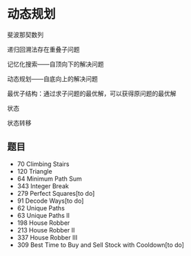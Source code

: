 # 动态规划

斐波那契数列

递归回溯法存在重叠子问题

记忆化搜索——自顶向下的解决问题

动态规划——自底向上的解决问题

最优子结构：通过求子问题的最优解，可以获得原问题的最优解

状态

状态转移

## 题目

* 70 Climbing Stairs
* 120 Triangle
* 64 Minimum Path Sum
* 343 Integer Break
* 279 Perfect Squares[to do]
* 91 Decode Ways[to do]
* 62 Unique Paths
* 63 Unique Paths II
* 198 House Robber
* 213 House Robber II
* 337 House Robber III
* 309 Best Time to Buy and Sell Stock with Cooldown[to do]
